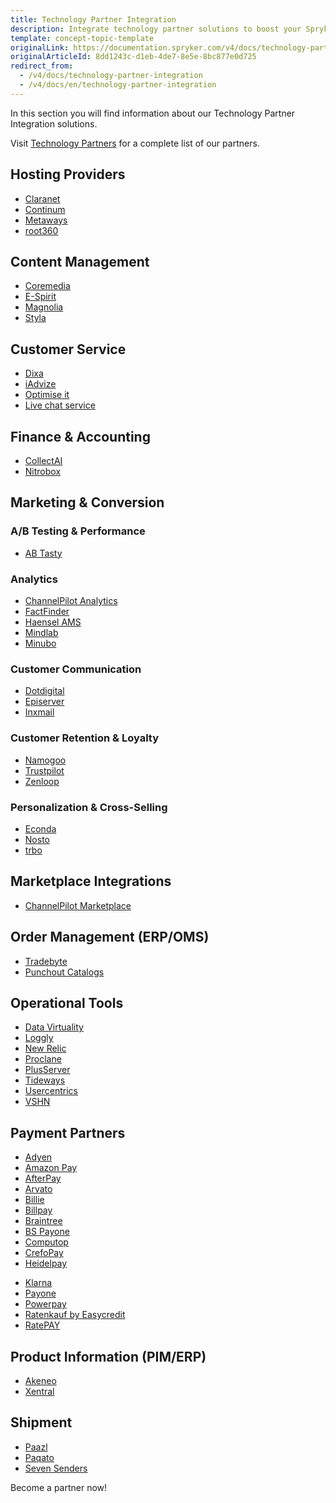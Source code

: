 ```yaml
---
title: Technology Partner Integration
description: Integrate technology partner solutions to boost your Spryker project performance.
template: concept-topic-template
originalLink: https://documentation.spryker.com/v4/docs/technology-partner-integration
originalArticleId: 8dd1243c-d1eb-4de7-8e5e-8bc877e0d725
redirect_from:
  - /v4/docs/technology-partner-integration
  - /v4/docs/en/technology-partner-integration
---
```


In this section you will find information about our Technology Partner Integration solutions.

 Visit [Technology Partners](https://spryker.com/en/technology-partners/) for a complete list of our partners.

##  Hosting Providers

* [Claranet](/docs/scos/user/technology-partners/202001.0/hosting-providers/claranet.html)
* [Continum](/docs/scos/user/technology-partners/202001.0/hosting-providers/continum.html)
* [Metaways](/docs/scos/user/technology-partners/202001.0/hosting-providers/metaways.html)
* [root360](/docs/scos/user/technology-partners/202001.0/hosting-providers/root-360.html)


## Content Management

<!--* [Censhare](/docs/scos/user/technology-partners/202001.0/content-management/censhare.html)-->
* [Coremedia](/docs/scos/user/technology-partners/{{page.version}}/content-management/coremedia.html)
* [E-Spirit](/docs/scos/user/technology-partners/202001.0/content-management/e-spirit.html)
* [Magnolia](/docs/scos/user/technology-partners/202001.0/content-management/magnolia.html)
* [Styla](/docs/scos/user/technology-partners/202001.0/content-management/styla.html)

## Customer Service

* [Dixa](/docs/scos/user/technology-partners/202001.0/customer-service/dixa.html)
* [iAdvize](/docs/scos/user/technology-partners/202001.0/customer-service/iadvize.html)
* [Optimise it](/docs/scos/user/technology-partners/202001.0/customer-service/optimise-it.html)
* [Live chat service](/docs/scos/user/technology-partners/202001.0/customer-service/live-chat-service.html)

## Finance & Accounting

* [CollectAI](/docs/scos/user/technology-partners/202001.0/finance-and-accounting/collectai.html)
* [Nitrobox](/docs/scos/user/technology-partners/202001.0/finance-and-accounting/nitrobox.html)

## Marketing & Conversion
### A/B Testing & Performance

* [AB Tasty](/docs/scos/user/technology-partners/202001.0/marketing-and-conversion/ab-testing-and-performance/ab-tasty.html)
<!--* [Baqend](/docs/scos/user/technology-partners/202001.0/marketing-and-conversion/ab-testing-and-performance/baqend.html)-->

### Analytics

* [ChannelPilot Analytics](/docs/scos/user/technology-partners/202001.0/marketing-and-conversion/analytics/channelpilot-analytics.html)
* [FactFinder](/docs/scos/user/technology-partners/202001.0/marketing-and-conversion/analytics/fact-finder/fact-finder.html)
* [Haensel AMS](/docs/scos/user/technology-partners/202001.0/marketing-and-conversion/analytics/haensel-ams.html)
* [Mindlab](/docs/scos/user/technology-partners/202001.0/marketing-and-conversion/analytics/mindlab.html)
* [Minubo](/docs/scos/user/technology-partners/202001.0/marketing-and-conversion/analytics/minubo.html)

### Customer Communication

* [Dotdigital](/docs/scos/user/technology-partners/202001.0/marketing-and-conversion/customer-communication/dotdigital.html)
* [Episerver](/docs/scos/user/technology-partners/202001.0/marketing-and-conversion/customer-communication/episerver/episerver.html)
* [Inxmail](/docs/scos/user/technology-partners/202001.0/marketing-and-conversion/customer-communication/inxmail.html)

### Customer Retention & Loyalty

* [Namogoo](/docs/scos/user/technology-partners/202001.0/marketing-and-conversion/customer-retention-and-loyalty/namogoo.html) 
* [Trustpilot](/docs/scos/user/technology-partners/202001.0/marketing-and-conversion/customer-retention-and-loyalty/trustpilot.html)
* [Zenloop](/docs/scos/user/technology-partners/202001.0/marketing-and-conversion/customer-retention-and-loyalty/zenloop.html)

### Personalization & Cross-Selling

<!--* [8Select](/docs/scos/user/technology-partners/202001.0/marketing-and-conversion/personalization-and-cross-selling/8select.html)-->
<!--* [Contentserv](https://documentation.spryker.com/v4/docs/)-->
* [Econda](/docs/scos/user/technology-partners/202001.0/marketing-and-conversion/personalization-and-cross-selling/econda/econda.html)
* [Nosto](/docs/scos/user/technology-partners/202001.0/marketing-and-conversion/personalization-and-cross-selling/nosto.html)
* [trbo](/docs/scos/user/technology-partners/202001.0/marketing-and-conversion/personalization-and-cross-selling/trbo.html)

## Marketplace Integrations

* [ChannelPilot Marketplace](/docs/scos/user/technology-partners/202001.0/marketplace-integrations/channelpilot-marketplace.html)

## Order Management (ERP/OMS)

* [Tradebyte](/docs/scos/user/technology-partners/202001.0/order-management-erpoms/tradebyte.html)
* [Punchout Catalogs](/docs/scos/user/technology-partners/202001.0/order-management-erpoms/punchout-catalogs/punchout-catalogs.html)

## Operational Tools

<!--* [Common Solutions](/docs/scos/user/technology-partners/202001.0/operational-tools-monitoring-legal-etc/common-solutions.html)-->
* [Data Virtuality](/docs/scos/user/technology-partners/202001.0/operational-tools-monitoring-legal-etc/data-virtuality.html)
* [Loggly](/docs/scos/user/technology-partners/202001.0/operational-tools-monitoring-legal-etc/loggly.html)
* [New Relic](/docs/scos/user/technology-partners/202001.0/operational-tools-monitoring-legal-etc/new-relic.html)
* [Proclane](/docs/scos/user/technology-partners/202001.0/operational-tools-monitoring-legal-etc/proclane.html)
* [PlusServer](/docs/scos/user/technology-partners/202001.0/operational-tools-monitoring-legal-etc/plusserver.html)
* [Tideways](/docs/scos/user/technology-partners/202001.0/operational-tools-monitoring-legal-etc/tideways.html)
* [Usercentrics](/docs/scos/user/technology-partners/202001.0/operational-tools-monitoring-legal-etc/usercentrics.html)
* [VSHN](/docs/scos/user/technology-partners/202001.0/operational-tools-monitoring-legal-etc/vshn.html)
<!--* [Mindcurv](/docs/scos/user/technology-partners/202001.0/operational-tools-monitoring-legal-etc/mindcurv.html)-->
<!--* [Shopmacher](/docs/scos/user/technology-partners/202001.0/operational-tools-monitoring-legal-etc/shopmacher.html)-->


## Payment Partners

* [Adyen](/docs/scos/user/technology-partners/202001.0/payment-partners/adyen/adyen.html)
* [Amazon Pay](/docs/scos/user/technology-partners/202001.0/payment-partners/amazon-pay/amazon-pay.html)
* [AfterPay](/docs/scos/user/technology-partners/202001.0/payment-partners/afterpay/afterpay.html)
* [Arvato](/docs/scos/user/technology-partners/202001.0/payment-partners/arvato/arvato.html)
* [Billie](/docs/scos/user/technology-partners/202001.0/payment-partners/billie.html)
* [Billpay](/docs/scos/user/technology-partners/202001.0/payment-partners/billpay/billpay.html) 
* [Braintree](/docs/scos/user/technology-partners/202001.0/payment-partners/braintree/braintree.html)
* [BS Payone](/docs/scos/user/technology-partners/202001.0/payment-partners/bs-payone/bs-payone.html)
* [Computop](/docs/scos/user/technology-partners/202001.0/payment-partners/computop/computop.html)
* [CrefoPay](/docs/scos/user/technology-partners/202001.0/payment-partners/crefopay/crefopay-installation-and-configuration.html)
* [Heidelpay](/docs/scos/user/technology-partners/202001.0/payment-partners/heidelpay/heidelpay.html)
<!--* [Informa Solutions](/docs/scos/user/technology-partners/202001.0/payment-partners/informa-solutions.html)-->
* [Klarna](/docs/scos/user/technology-partners/202001.0/payment-partners/klarna/klarna.html)
* [Payone](/docs/scos/user/technology-partners/202001.0/payment-partners/payolution/payolution.html)
* [Powerpay](/docs/scos/user/technology-partners/202001.0/payment-partners/powerpay.html)
* [Ratenkauf by Easycredit](/docs/scos/user/technology-partners/202001.0/payment-partners/ratenkauf-by-easycredit/ratenkauf-by-easycredit.html)
* [RatePAY](/docs/scos/user/technology-partners/202001.0/payment-partners/ratepay/ratepay.html)

 ## Product Information (PIM/ERP)

* [Akeneo](/docs/scos/user/technology-partners/202001.0/product-information-pimerp/akeneo/akeneo.html)
* [Xentral](/docs/scos/user/technology-partners/202001.0/order-management-erpoms/xentral.html)
<!--* [Censhare](https://documentation.spryker.com/v4/docs/)-->
<!--* [Contentserv](/docs/scos/user/technology-partners/202001.0/product-information-pimerp/contentserv.html)-->
<!--* [Tradebyte](/docs/scos/user/technology-partners/202001.0/order-management-erpoms/tradebyte.html)-->

 ## Shipment

* [Paazl](/docs/scos/user/technology-partners/202001.0/shipment/paazl.html) 
* [Paqato](/docs/scos/user/technology-partners/202001.0/shipment/paqato.html)
* [Seven Senders](/docs/scos/user/technology-partners/202001.0/shipment/seven-senders.html)

Become a partner now!
